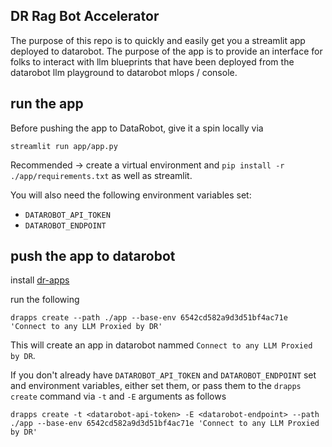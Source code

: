 
## DR Rag Bot Accelerator

The purpose of this repo is to quickly and easily get you a streamlit app deployed to datarobot.  The purpose of the app is to provide an interface for folks to interact with llm blueprints that have been deployed from the datarobot llm playground to datarobot mlops / console.  

## run the app 

Before pushing the app to DataRobot, give it a spin locally via

`streamlit run app/app.py`

Recommended -> create a virtual environment and `pip install -r ./app/requirements.txt` as well as streamlit.  

You will also need the following environment variables set:
* `DATAROBOT_API_TOKEN`
* `DATAROBOT_ENDPOINT`

## push the app to datarobot 

install [dr-apps](https://github.com/datarobot/dr-apps) 

run the following 

`drapps create --path ./app --base-env 6542cd582a9d3d51bf4ac71e 'Connect to any LLM Proxied by DR'`

This will create an app in datarobot nammed `Connect to any LLM Proxied by DR`.  

If you don't already have `DATAROBOT_API_TOKEN` and `DATAROBOT_ENDPOINT` set and environment variables, either set them, or pass them to the `drapps create` command via `-t` and `-E` arguments as follows 

`drapps create -t <datarobot-api-token> -E <datarobot-endpoint> --path ./app --base-env 6542cd582a9d3d51bf4ac71e 'Connect to any LLM Proxied by DR'`
